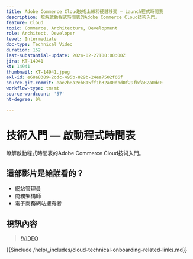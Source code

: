 ```yaml
---
title: Adobe Commerce Cloud技術上線和硬體移交 — Launch程式時間表
description: 瞭解啟動程式時間表的Adobe Commerce Cloud技術入門。
feature: Cloud
topic: Commerce, Architecture, Development
role: Architect, Developer
level: Intermediate
doc-type: Technical Video
duration: 152
last-substantial-update: 2024-02-27T00:00:00Z
jira: KT-14941
kt: 14941
thumbnail: KT-14941.jpeg
exl-id: e68a8389-2cdc-495b-829b-24ea7502f66f
source-git-commit: eae2b8a2eb815ff1b32a80dbd0f29fbfa82a0dc0
workflow-type: tm+mt
source-wordcount: '57'
ht-degree: 0%

---
```


# 技術入門 — 啟動程式時間表

瞭解啟動程式時間表的Adobe Commerce Cloud技術入門。

## 這部影片是給誰看的？

- 網站管理員
- 商務架構師
- 電子商務網站擁有者

## 視訊內容

>[!VIDEO](https://video.tv.adobe.com/v/3427586?learn=on)

{{$include /help/_includes/cloud-technical-onboarding-related-links.md}}
